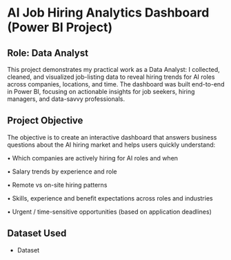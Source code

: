 # AI Job Hiring Analytics Dashboard (Power BI Project)
## Role: Data Analyst
This project demonstrates my practical work as a Data Analyst: I collected, cleaned, and visualized job-listing data to reveal hiring trends for AI roles across companies, locations, and time. The dashboard was built end-to-end in Power BI, focusing on actionable insights for job seekers, hiring managers, and data-savvy professionals.

## Project Objective
The objective is to create an interactive dashboard that answers business questions about the AI hiring market and helps users quickly understand:

•	Which companies are actively hiring for AI roles and when

•	Salary trends by experience and role

•	Remote vs on-site hiring patterns

•	Skills, experience and benefit expectations across roles and industries

•	Urgent / time-sensitive opportunities (based on application deadlines)

## Dataset Used
- <a atif="https://github.com/Atif20004/AI-Job-Hiring-Analytics-Dashboard/blob/main/Ai_hiring_data.xlsx">Dataset</a>
